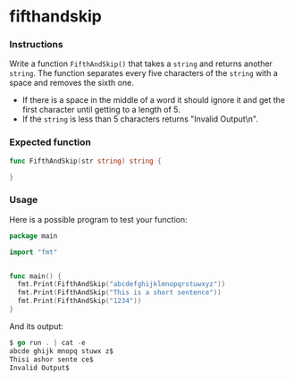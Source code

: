 # fifthandskip

### Instructions

Write a function `FifthAndSkip()` that takes a `string` and returns another `string`. The function separates every five characters of the `string` with a space and removes the sixth one.

- If there is a space in the middle of a word it should ignore it and get the first character until getting to a length of 5.
- If the `string` is less than 5 characters returns "Invalid Output\n".

### Expected function

```go
func FifthAndSkip(str string) string {

}
```

### Usage

Here is a possible program to test your function:

```go
package main

import "fmt"


func main() {
  fmt.Print(FifthAndSkip("abcdefghijklmnopqrstuwxyz"))
  fmt.Print(FifthAndSkip("This is a short sentence"))
  fmt.Print(FifthAndSkip("1234"))
}
```

And its output:

```go
$ go run . | cat -e
abcde ghijk mnopq stuwx z$
Thisi ashor sente ce$
Invalid Output$
```
